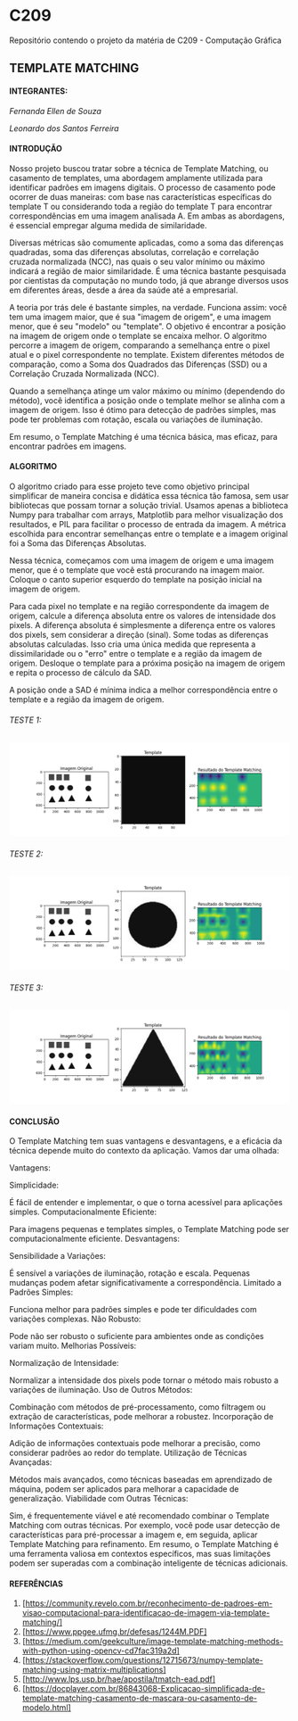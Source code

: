 # C209
Repositório contendo o projeto da matéria de C209 - Computação Gráfica 

## TEMPLATE MATCHING

#### INTEGRANTES:
*Fernanda Ellen de Souza*

*Leonardo dos Santos Ferreira*

#### INTRODUÇÃO
Nosso projeto buscou tratar sobre a técnica de Template Matching, ou casamento de templates, uma abordagem amplamente utilizada para identificar padrões em imagens digitais. O processo de casamento pode ocorrer de duas maneiras: com base nas características específicas do template T ou considerando toda a região do template T para encontrar correspondências em uma imagem analisada A. Em ambas as abordagens, é essencial empregar alguma medida de similaridade.

Diversas métricas são comumente aplicadas, como a soma das diferenças quadradas, soma das diferenças absolutas, correlação e correlação cruzada normalizada (NCC), nas quais o seu valor mínimo ou máximo indicará a região de maior similaridade. É uma técnica bastante pesquisada por cientistas da computação no mundo todo, já que abrange diversos usos em diferentes áreas, desde a área da saúde até a empresarial.

A teoria por trás dele é bastante simples, na verdade. Funciona assim: você tem uma imagem maior, que é sua "imagem de origem", e uma imagem menor, que é seu "modelo" ou "template". O objetivo é encontrar a posição na imagem de origem onde o template se encaixa melhor. O algoritmo percorre a imagem de origem, comparando a semelhança entre o pixel atual e o pixel correspondente no template. Existem diferentes métodos de comparação, como a Soma dos Quadrados das Diferenças (SSD) ou a Correlação Cruzada Normalizada (NCC).

Quando a semelhança atinge um valor máximo ou mínimo (dependendo do método), você identifica a posição onde o template melhor se alinha com a imagem de origem. Isso é ótimo para detecção de padrões simples, mas pode ter problemas com rotação, escala ou variações de iluminação.

Em resumo, o Template Matching é uma técnica básica, mas eficaz, para encontrar padrões em imagens.

#### ALGORITMO
O algoritmo criado para esse projeto teve como objetivo principal simplificar de maneira concisa e didática essa técnica tão famosa, sem usar bibliotecas que possam tornar a solução trivial. Usamos apenas a biblioteca Numpy para trabalhar com arrays, Matplotlib para melhor visualização dos resultados, e PIL para facilitar o processo de entrada da imagem. A métrica escolhida para encontrar semelhanças entre o template e a imagem original foi a Soma das Diferenças Absolutas.

Nessa técnica, começamos com uma imagem de origem e uma imagem menor, que é o template que você está procurando na imagem maior. Coloque o canto superior esquerdo do template na posição inicial na imagem de origem.

Para cada pixel no template e na região correspondente da imagem de origem, calcule a diferença absoluta entre os valores de intensidade dos pixels.
A diferença absoluta é simplesmente a diferença entre os valores dos pixels, sem considerar a direção (sinal). Some todas as diferenças absolutas calculadas. Isso cria uma única medida que representa a dissimilaridade ou o "erro" entre o template e a região da imagem de origem. Desloque o template para a próxima posição na imagem de origem e repita o processo de cálculo da SAD.

A posição onde a SAD é mínima indica a melhor correspondência entre o template e a região da imagem de origem.

###### TESTE 1:

<img src="/Testes/Figure_1.png">

###### TESTE 2:

<img src="/Testes/Figure_2.png">

###### TESTE 3:

<img src="/Testes/Figure_3.png">

#### CONCLUSÃO
O Template Matching tem suas vantagens e desvantagens, e a eficácia da técnica depende muito do contexto da aplicação. Vamos dar uma olhada:

Vantagens:

Simplicidade:

É fácil de entender e implementar, o que o torna acessível para aplicações simples.
Computacionalmente Eficiente:

Para imagens pequenas e templates simples, o Template Matching pode ser computacionalmente eficiente.
Desvantagens:

Sensibilidade a Variações:

É sensível a variações de iluminação, rotação e escala. Pequenas mudanças podem afetar significativamente a correspondência.
Limitado a Padrões Simples:

Funciona melhor para padrões simples e pode ter dificuldades com variações complexas.
Não Robusto:

Pode não ser robusto o suficiente para ambientes onde as condições variam muito.
Melhorias Possíveis:

Normalização de Intensidade:

Normalizar a intensidade dos pixels pode tornar o método mais robusto a variações de iluminação.
Uso de Outros Métodos:

Combinação com métodos de pré-processamento, como filtragem ou extração de características, pode melhorar a robustez.
Incorporação de Informações Contextuais:

Adição de informações contextuais pode melhorar a precisão, como considerar padrões ao redor do template.
Utilização de Técnicas Avançadas:

Métodos mais avançados, como técnicas baseadas em aprendizado de máquina, podem ser aplicados para melhorar a capacidade de generalização.
Viabilidade com Outras Técnicas:

Sim, é frequentemente viável e até recomendado combinar o Template Matching com outras técnicas. Por exemplo, você pode usar detecção de características para pré-processar a imagem e, em seguida, aplicar Template Matching para refinamento.
Em resumo, o Template Matching é uma ferramenta valiosa em contextos específicos, mas suas limitações podem ser superadas com a combinação inteligente de técnicas adicionais.

#### REFERÊNCIAS
1. [https://community.revelo.com.br/reconhecimento-de-padroes-em-visao-computacional-para-identificacao-de-imagem-via-template-matching/]
2. [https://www.ppgee.ufmg.br/defesas/1244M.PDF]
3. [https://medium.com/geekculture/image-template-matching-methods-with-python-using-opencv-cd7fac319a2d]
4. [https://stackoverflow.com/questions/12715673/numpy-template-matching-using-matrix-multiplications]
5. [http://www.lps.usp.br/hae/apostila/tmatch-ead.pdf]
6. [https://docplayer.com.br/86843068-Explicacao-simplificada-de-template-matching-casamento-de-mascara-ou-casamento-de-modelo.html]



